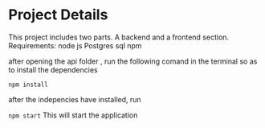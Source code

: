 # Project Details

This project includes two parts. A backend and a frontend section.
Requirements: 
    node js
    Postgres sql
    npm


after opening the api folder , run the following comand in the terminal so as to install the dependencies

`npm install`

after the indepencies have installed, run 

`npm start`
 This will start the application
